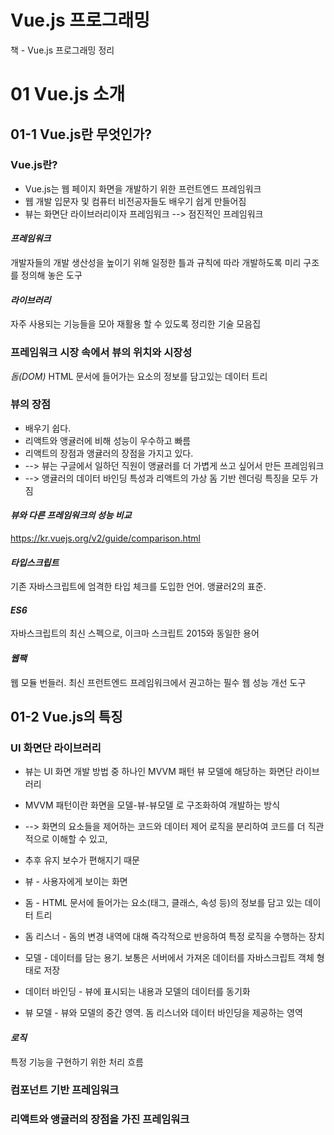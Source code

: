 # 


Vue.js 프로그래밍
=============

책 - Vue.js 프로그래밍 정리



























# 01 Vue.js 소개
## 01-1 Vue.js란 무엇인가?
### Vue.js란?
- Vue.js는 웹 페이지 화면을 개발하기 위한 프런트엔드 프레임워크
- 웹 개발 입문자 및 컴퓨터 비전공자들도 배우기 쉽게 만들어짐
- 뷰는 화면단 라이브러리이자 프레임워크 --> 점진적인 프레임워크

#### *프레임워크*
개발자들의 개발 생산성을 높이기 위해 일정한 틀과 규칙에 따라 개발하도록 미리 구조를 정의해 놓은 도구

#### *라이브러리*
 자주 사용되는 기능들을 모아 재활용 할 수 있도록 정리한 기술 모음집


### 프레임워크 시장 속에서 뷰의 위치와 시장성
*돔(DOM)*
HTML 문서에 들어가는 요소의 정보를 담고있는 데이터 트리

### 뷰의 장점
- 배우기 쉽다.
- 리액트와 앵귤러에 비해 성능이 우수하고 빠름
- 리액트의 장점과 앵귤러의 장점을 가지고 있다.
- --> 뷰는 구글에서 일하던 직원이 앵귤러를 더 가볍게 쓰고 싶어서 만든 프레임워크
- --> 앵귤러의 데이터 바인딩 특성과 리액트의 가상 돔 기반 렌더링 특징을 모두 가짐

#### *뷰와 다른 프레임워크의 성능 비교*
https://kr.vuejs.org/v2/guide/comparison.html



#### *타입스크립트*

기존 자바스크립트에 엄격한 타입 체크를 도입한 언어. 앵귤러2의 표준.

#### *ES6*
자바스크립트의 최신 스펙으로, 이크마 스크립트 2015와 동일한 용어

#### *웹팩*
웹 모듈 번들러. 최신 프런트엔드 프레임워크에서 권고하는 필수 웹 성능 개선 도구

## 01-2 Vue.js의 특징



### UI 화면단 라이브러리
- 뷰는  UI 화면 개발 방법 중 하나인 MVVM 패턴 뷰 모델에 해당하는 화면단 라이브러리
- MVVM 패턴이란 화면을 모델-뷰-뷰모델 로 구조화하여 개발하는 방식
- --> 화면의 요소들을 제어하는 코드와 데이터 제어 로직을 분리하여 코드를 더 직관적으로 이해할 수 있고,
- 추후 유지 보수가 편해지기 때문

- 뷰 - 사용자에게 보이는 화면
- 돔 - HTML 문서에 들어가는 요소(태그, 클래스, 속성 등)의 정보를 담고 있는 데이터 트리
- 돔 리스너 - 돔의 변경 내역에 대해 즉각적으로 반응하여 특정 로직을 수행하는 장치
- 모델 - 데이터를 담는 용기. 보통은 서버에서 가져온 데이터를 자바스크립트 객체 형태로 저장
- 데이터 바인딩 - 뷰에 표시되는 내용과 모델의 데이터를 동기화
- 뷰 모델 - 뷰와 모델의 중간 영역. 돔 리스너와 데이터 바인딩을 제공하는 영역


#### *로직*
특정 기능을 구현하기 위한 처리 흐름
### 컴포넌트 기반 프레임워크
### 리액트와 앵귤러의 장점을 가진 프레임워크
